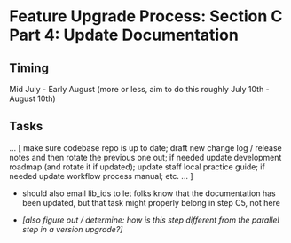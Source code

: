 # Feature Upgrade Process: Section C Part 4: Update Documentation

## Timing

Mid July - Early August (more or less, aim to do this roughly July 10th - August 10th)

## Tasks

... [ make sure codebase repo is up to date; draft new change log / release notes and then rotate the previous one out; if needed update development roadmap (and rotate it if updated); update staff local practice guide; if needed update workflow process manual; etc. ... ]

- should also email lib_ids to let folks know that the documentation has been updated, but that task might properly belong in step C5, not here

- *[also figure out / determine: how is this step different from the parallel step in a version upgrade?]*
